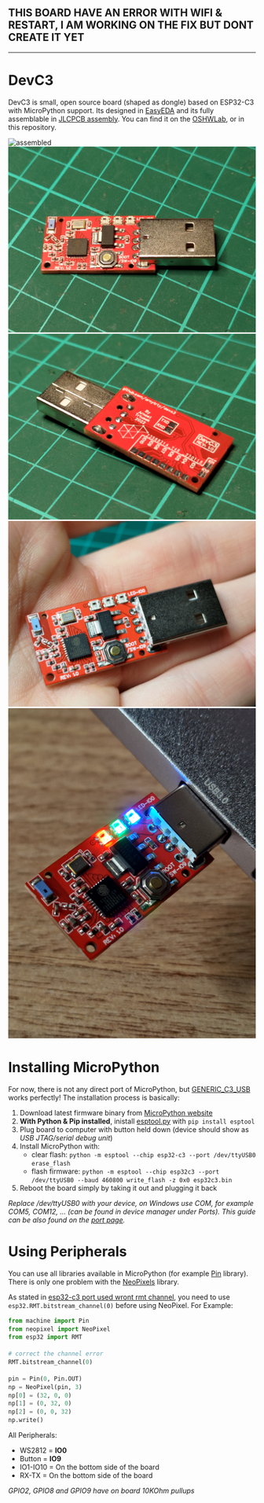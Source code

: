 ## THIS BOARD HAVE AN ERROR WITH WIFI & RESTART, I AM WORKING ON THE FIX BUT DONT CREATE IT YET

---

# DevC3
DevC3 is small, open source board (shaped as dongle) based on ESP32-C3 with MicroPython support. Its designed in [EasyEDA](https://easyeda.com/editor) and its fully assemblable in [JLCPCB assembly](https://jlcpcb.com/).
You can find it on the [OSHWLab](https://oshwlab.com/trty69230/devc3), or in this repository.

![assembled](images/P_20220211_172651[1].jpg)
![top](images/P_20220211_172717[1].jpg)
![bot](images/P_20220211_172736[1].jpg)
![hand](images/P_20220211_172917[1].jpg)
![leds](images/P_20220211_181910[1].jpg)

# Installing MicroPython
For now, there is not any direct port of MicroPython, but [GENERIC_C3_USB](https://github.com/micropython/micropython/tree/master/ports/esp32/boards/GENERIC_C3_USB) works perfectly! The installation process is basically:

1. Download latest firmware binary from [MicroPython website](https://micropython.org/download/esp32c3-usb/)
2. **With Python & Pip installed**, inistall [esptool.py](https://github.com/espressif/esptool) with `pip install esptool`
3. Plug board to computer with button held down (device should show as *USB JTAG/serial debug unit*)
4. Install MicroPython with:
    * clear flash: `python -m esptool --chip esp32-c3 --port /dev/ttyUSB0 erase_flash`
    * flash firmware: `python -m esptool --chip esp32c3 --port /dev/ttyUSB0 --baud 460800 write_flash -z 0x0 esp32c3.bin`
5. Reboot the board simply by taking it out and plugging it back

*Replace /dev/ttyUSB0 with your device, on Windows use COM, for example COM5, COM12, ... (can be found in device manager under Ports). This guide can be also found on the [port page](https://micropython.org/download/esp32c3-usb/).*

# Using Peripherals
You can use all libraries available in MicroPython (for example [Pin](https://docs.micropython.org/en/latest/library/machine.Pin.html) library).
There is only one problem with the [NeoPixels](https://docs.micropython.org/en/latest/esp8266/tutorial/neopixel.html) library.

As stated in [esp32-c3 port used wront rmt channel](https://github.com/micropython/micropython/issues/8109), you need to use `esp32.RMT.bitstream_channel(0)` before using NeoPixel. For Example:
```py
from machine import Pin
from neopixel import NeoPixel
from esp32 import RMT

# correct the channel error
RMT.bitstream_channel(0)

pin = Pin(0, Pin.OUT)
np = NeoPixel(pin, 3)
np[0] = (32, 0, 0)
np[1] = (0, 32, 0)
np[2] = (0, 0, 32)
np.write()
```

All Peripherals:
* WS2812 = **IO0**
* Button = **IO9**
* IO1-IO10 = On the bottom side of the board
* RX-TX = On the bottom side of the board

*GPIO2, GPIO8 and GPIO9 have on board 10KOhm pullups*

